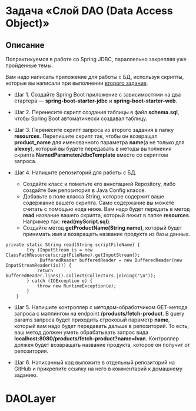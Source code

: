 # Задача «Слой DAO (Data Access Object)»
## Описание

Попрактикуемся в работе со Spring JDBC, параллельно закрепляя уже пройденные темы.

Вам надо написать приложение для работы с БД, используя скрипты, которые вы написали при выполнении [второго задания](https://github.com/netology-code/jd-homeworks/blob/master/sql-agg/task/README.md).

* Шаг 1. Создайте Spring Boot приложение с зависимостями на два стартера — **spring-boot-starter-jdbc** и **spring-boot-starter-web**.

* Шаг 2. Перенесите скрипт создания таблицы в файл **schema.sql**, чтобы Spring Boot автоматически создавал таблицу.

* Шаг 3. Перенесите скрипт запроса из второго задания в папку **resources**. Перепишите скрипт так, чтобы он возвращал **product_name** для именованного параметра **name**(а не только для **alexey**), который вы будете передавать в методы выполнения скрипта **NamedParameterJdbcTemplate** вместе со скриптом запроса.

* Шаг 4. Напишите репозиторий для работы с БД.

    * Создайте класс и пометьте его аннотацией Repository, либо создайте бин репозитория в Java Config классе.
    * Добавьте в поле класса String, которое содержит ваше содержание вашего скрипта. Само содержание вы можете считать с помощью кода ниже. Вам надо будет передать в метод **read** название вашего скрипта, который лежит в папке **resources**. Например так: **read(myScript.sql)**.
    * Создайте метод **getProductName(String name)**, который будет принимать имя и возвращать название продукта из базы данных.

````
private static String read(String scriptFileName) {
        try (InputStream is = new ClassPathResource(scriptFileName).getInputStream();
             BufferedReader bufferedReader = new BufferedReader(new InputStreamReader(is))) {
            return bufferedReader.lines().collect(Collectors.joining("\n"));
        } catch (IOException e) {
            throw new RuntimeException(e);
        }
    }
````

* Шаг 5. Напишите контроллер с методом-обработчиком GET-метода запроса с маппингом на endpoint **/products/fetch-product**. В query params запроса будет приходить строковый параметр **name**, который вам надо будет передавать дальше в репозиторий. То есть, ваш метод должен уметь обрабатывать запрос вида **localhost:8080/products/fetch-product?name=Ivan**. Контроллер должен будет возвращать название продукта, которое он получит от репозитория.

* Шаг 6. Написанный код выложите в отдельный репозиторий на GitHub и прикрепите ссылку на него в комментарий к домашнему заданию.
# DAOLayer
